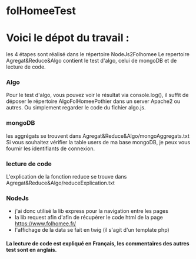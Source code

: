 # folHomeeTest

# Voici le dépot du travail : 

les 4 étapes sont réalisé dans le répertoire NodeJs2Folhomee
Le repertoire Agregat&Reduce&Algo contient le test d'algo, celui de mongoDB et de lecture de code.

### Algo
Pour le test d'algo, vous pouvez voir le résultat via console.log(), il suffit de déposer le répertoire AlgoFolHomeePothier dans un server Apache2 ou autres.
Ou simplement regarder le code du fichier algo.js.

### mongoDB
les aggrégats se trouvent dans Agregat&Reduce&Algo/mongoAggregats.txt
Si vous souhaitez vérifier la table users de ma base mongoDB, je peux vous fournir les identifiants de connexion.

### lecture de code 
L'explication de la fonction reduce se trouve dans Agregat&Reduce&Algo/reduceExplication.txt

### NodeJs
- j'ai donc utilisé la lib express pour la navigation entre les pages
- la lib request afin d'afin de récupérer le code html de la page https://www.folhomee.fr/
- l'affichage de la data se fait en twig (il s'agit d'un template php)


#### La lecture de code est expliqué en Français, les commentaires des autres test sont en anglais.
